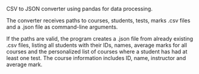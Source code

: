 CSV to JSON converter using pandas for data processing.

The converter receives paths to courses, students, tests, marks .csv files and
a .json file as command-line arguments. 

If the paths are valid, the program creates a .json file from already existing 
.csv files, listing all students with their IDs, names, average marks for 
all courses and the personalized list of courses where a student has had at 
least one test. The course information includes ID, name, instructor 
and average mark.
